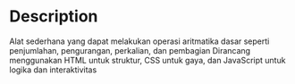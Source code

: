 # Description
Alat sederhana yang dapat melakukan operasi aritmatika dasar seperti penjumlahan, pengurangan, perkalian, dan pembagian Dirancang menggunakan HTML untuk struktur, CSS untuk gaya, dan JavaScript untuk logika dan interaktivitas
